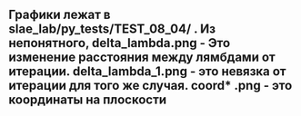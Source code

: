 ## Графики лежат в slae_lab/py_tests/TEST_08_04/ . Из непонятного, delta_lambda.png - Это изменение расстояния между лямбдами от итерации.  delta_lambda_1.png - это невязка от итерации для того же случая. coord* .png - это координаты на плоскости

